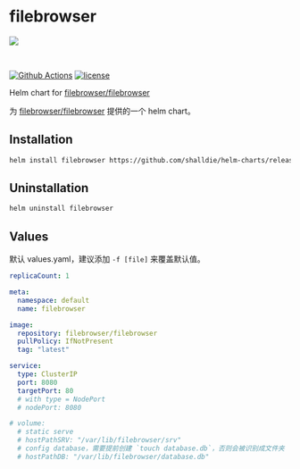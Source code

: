 # filebrowser

![](https://user-images.githubusercontent.com/5447088/50716739-ebd26700-107a-11e9-9817-14230c53efd2.gif)

<br>

[![Github Actions][actions_image]][actions_url]
[![license][license_image]][repo_url]

Helm chart for [filebrowser/filebrowser](https://github.com/filebrowser/filebrowser)

为 [filebrowser/filebrowser](https://github.com/filebrowser/filebrowser) 提供的一个 helm chart。

## Installation

```bash
helm install filebrowser https://github.com/shalldie/helm-charts/releases/download/0.0.1/filebrowser-0.0.1.tgz
```

## Uninstallation

```bash
helm uninstall filebrowser
```

## Values

默认 values.yaml，建议添加 `-f [file]` 来覆盖默认值。

<!-- prettier-ignore -->
```yaml
replicaCount: 1

meta:
  namespace: default
  name: filebrowser

image:
  repository: filebrowser/filebrowser
  pullPolicy: IfNotPresent
  tag: "latest"

service:
  type: ClusterIP
  port: 8080
  targetPort: 80
  # with type = NodePort
  # nodePort: 8080

# volume:
  # static serve
  # hostPathSRV: "/var/lib/filebrowser/srv"
  # config database，需要提前创建 `touch database.db`，否则会被识别成文件夹
  # hostPathDB: "/var/lib/filebrowser/database.db"
```

[repo_url]: https://github.com/shalldie/helm-charts
[actions_image]: https://img.shields.io/github/workflow/status/shalldie/helm-charts/ci?label=build&logo=github&style=flat-square
[actions_url]: https://github.com/shalldie/helm-charts/actions
[license_image]: https://img.shields.io/github/license/shalldie/helm-charts?style=flat-square
